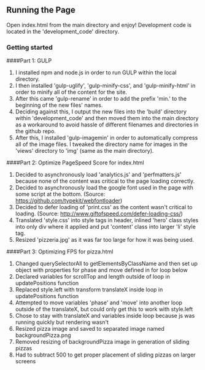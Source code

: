 ## Running the Page

Open index.html from the main directory and enjoy! Development code is located in the 'development_code' directory.

### Getting started

####Part 1: GULP

1. I installed npm and node.js in order to run GULP within the local directory.
2. I then installed 'gulp-uglify', 'gulp-minify-css', and 'gulp-minify-html' in order to minify all of the content for the site.
3. After this came 'gulp-rename' in order to add the prefix 'min.' to the beginning of the new files' names.
4. Deciding against this, I output the new files into the 'build' directory within 'development_code' and then moved them into the main directory as a workaround to avoid hassle of different filenames and directories in the github repo.
5. After this, I installed 'gulp-imagemin' in order to automatically compress all of the image files. I tweaked the directory name for images in the 'views' directory to 'img' (same as the main directory).

####Part 2: Optimize PageSpeed Score for index.html

1. Decided to asynchronously load 'analytics.js' and 'perfmatters.js' because none of the content was critical to the page loading correctly.
2. Decided to asynchronously load the google font used in the page with some script at the bottom. (Source: https://github.com/typekit/webfontloader)
3. Decided to defer loading of 'print.css' as the content wasn't critical to loading. (Source: http://www.giftofspeed.com/defer-loading-css/)
4. Translated 'style.css' into style tags in header, inlined 'hero' class styles into only div where it applied and put 'content' class into larger 'li' style tag.
5. Resized 'pizzeria.jpg' as it was far too large for how it was being used.

####Part 3: Optimizing FPS for pizza.html

1. Changed querySelectorAll to getElementsByClassName and then set up object with properties for phase and move defined in for loop below
2. Declared variables for scrollTop and length outside of loop in updatePositions function
3. Replaced style.left with transform translateX inside loop in updatePositions function
4. Attempted to move variables 'phase' and 'move' into another loop outside of the translateX, but could only get this to work with style.left
5. Chose to stay with translateX and variables inside loop because js was running quickly but rendering wasn't
5. Resized pizza image and saved to separated image named backgroundPizza.png
6. Removed resizing of backgroundPizza image in generation of sliding pizzas
7. Had to subtract 500 to get proper placement of sliding pizzas on larger screens


